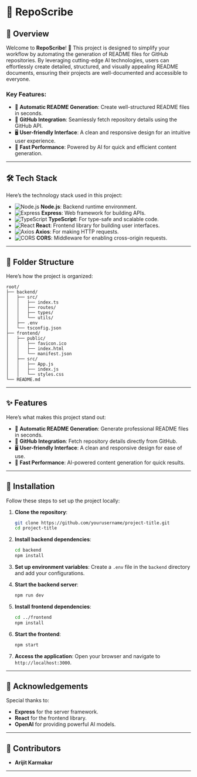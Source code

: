 # 📖 **RepoScribe**

## 🌟 **Overview**

Welcome to **RepoScribe**! 🎉 This project is designed to simplify your workflow by automating the generation of README files for GitHub repositories. By leveraging cutting-edge AI technologies, users can effortlessly create detailed, structured, and visually appealing README documents, ensuring their projects are well-documented and accessible to everyone.

### **Key Features**:

- 📄 **Automatic README Generation**: Create well-structured README files in seconds.
- 🔗 **GitHub Integration**: Seamlessly fetch repository details using the GitHub API.
- 🖥️ **User-friendly Interface**: A clean and responsive design for an intuitive user experience.
- 🚀 **Fast Performance**: Powered by AI for quick and efficient content generation.

---

## 🛠️ **Tech Stack**

Here’s the technology stack used in this project:

- ![Node.js](https://img.shields.io/badge/Node.js-339933?style=flat&logo=nodedotjs&logoColor=white) **Node.js**: Backend runtime environment.
- ![Express](https://img.shields.io/badge/Express-000000?style=flat&logo=express&logoColor=white) **Express**: Web framework for building APIs.
- ![TypeScript](https://img.shields.io/badge/TypeScript-007ACC?style=flat&logo=typescript&logoColor=white) **TypeScript**: For type-safe and scalable code.
- ![React](https://img.shields.io/badge/React-61DAFB?style=flat&logo=react&logoColor=white) **React**: Frontend library for building user interfaces.
- ![Axios](https://img.shields.io/badge/Axios-5A29E4?style=flat&logo=axios&logoColor=white) **Axios**: For making HTTP requests.
- ![CORS](https://img.shields.io/badge/CORS-1E90FF?style=flat&logo=cors&logoColor=white) **CORS**: Middleware for enabling cross-origin requests.

---

## 📁 **Folder Structure**

Here’s how the project is organized:

```
root/
├── backend/
│   ├── src/
│   │   ├── index.ts
│   │   ├── routes/
│   │   ├── types/
│   │   └── utils/
│   ├── .env
│   └── tsconfig.json
├── frontend/
│   ├── public/
│   │   ├── favicon.ico
│   │   ├── index.html
│   │   └── manifest.json
│   ├── src/
│   │   ├── App.js
│   │   ├── index.js
│   │   └── styles.css
└── README.md
```

---

## ✨ **Features**

Here’s what makes this project stand out:

- 📄 **Automatic README Generation**: Generate professional README files in seconds.
- 🔗 **GitHub Integration**: Fetch repository details directly from GitHub.
- 🖥️ **User-friendly Interface**: A clean and responsive design for ease of use.
- 🚀 **Fast Performance**: AI-powered content generation for quick results.

---

## 🚀 **Installation**

Follow these steps to set up the project locally:

1. **Clone the repository**:

   ```bash
   git clone https://github.com/yourusername/project-title.git
   cd project-title
   ```

2. **Install backend dependencies**:

   ```bash
   cd backend
   npm install
   ```

3. **Set up environment variables**:
   Create a `.env` file in the `backend` directory and add your configurations.

4. **Start the backend server**:

   ```bash
   npm run dev
   ```

5. **Install frontend dependencies**:

   ```bash
   cd ../frontend
   npm install
   ```

6. **Start the frontend**:

   ```bash
   npm start
   ```

7. **Access the application**:
   Open your browser and navigate to `http://localhost:3000`.

---

## 🙏 **Acknowledgements**

Special thanks to:

- **Express** for the server framework.
- **React** for the frontend library.
- **OpenAI** for providing powerful AI models.

---

## 👥 **Contributors**

- **Arijit Karmakar**

---
